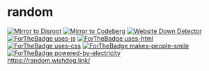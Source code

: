 # random
[![Mirror to Disroot](https://github.com/wish13yt/random/actions/workflows/dismirror.yml/badge.svg)](https://github.com/wish13yt/random/actions/workflows/dismirror.yml)
[![Mirror to Codeberg](https://github.com/wish13yt/random/actions/workflows/mirror.yml/badge.svg)](https://github.com/wish13yt/random/actions/workflows/mirror.yml)
[![Website Down Detector](https://img.shields.io/website-up-down-green-red/http/shields.io.svg)](https://random.wishdog.link)
<br>
[![ForTheBadge uses-js](http://ForTheBadge.com/images/badges/uses-js.svg)](http://ForTheBadge.com)
[![ForTheBadge uses-html](http://ForTheBadge.com/images/badges/uses-html.svg)](http://ForTheBadge.com)
[![ForTheBadge uses-css](http://ForTheBadge.com/images/badges/uses-css.svg)](http://ForTheBadge.com)
[![ForTheBadge makes-people-smile](http://ForTheBadge.com/images/badges/makes-people-smile.svg)](http://ForTheBadge.com)
[![ForTheBadge powered-by-electricity](http://ForTheBadge.com/images/badges/powered-by-electricity.svg)](http://ForTheBadge.com)
<br>
https://random.wishdog.link/
